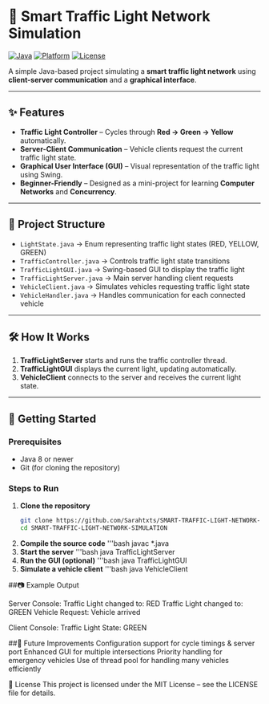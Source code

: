 # 🚦 Smart Traffic Light Network Simulation

[![Java](https://img.shields.io/badge/Java-8%2B-blue)](https://www.oracle.com/java/)
[![Platform](https://img.shields.io/badge/Platform-Desktop-lightgrey)]()
[![License](https://img.shields.io/badge/License-MIT-green)](LICENSE)

A simple Java-based project simulating a **smart traffic light network** using **client-server communication** and a **graphical interface**.

---

## ✨ Features
- **Traffic Light Controller** – Cycles through **Red → Green → Yellow** automatically.
- **Server-Client Communication** – Vehicle clients request the current traffic light state.
- **Graphical User Interface (GUI)** – Visual representation of the traffic light using Swing.
- **Beginner-Friendly** – Designed as a mini-project for learning **Computer Networks** and **Concurrency**.

---

## 📂 Project Structure
- `LightState.java` → Enum representing traffic light states (RED, YELLOW, GREEN)
- `TrafficController.java` → Controls traffic light state transitions
- `TrafficLightGUI.java` → Swing-based GUI to display the traffic light
- `TrafficLightServer.java` → Main server handling client requests
- `VehicleClient.java` → Simulates vehicles requesting traffic light state
- `VehicleHandler.java` → Handles communication for each connected vehicle

---

## 🛠 How It Works
1. **TrafficLightServer** starts and runs the traffic controller thread.
2. **TrafficLightGUI** displays the current light, updating automatically.
3. **VehicleClient** connects to the server and receives the current light state.

---

## 🚀 Getting Started

### Prerequisites
- Java 8 or newer
- Git (for cloning the repository)

### Steps to Run
1. **Clone the repository**
   ```bash
   git clone https://github.com/Sarahtxts/SMART-TRAFFIC-LIGHT-NETWORK-SIMULATION.git
   cd SMART-TRAFFIC-LIGHT-NETWORK-SIMULATION
2. **Compile the source code**
   '''bash
   javac *.java
3. **Start the server**
   '''bash
   java TrafficLightServer
4. **Run the GUI (optional)**
   '''bash
   java TrafficLightGUI
6. **Simulate a vehicle client**
   '''bash
   java VehicleClient
   
##📷 Example Output

Server Console:
Traffic Light changed to: RED
Traffic Light changed to: GREEN
Vehicle Request: Vehicle arrived

Client Console:
Traffic Light State: GREEN

##🔮 Future Improvements
Configuration support for cycle timings & server port
Enhanced GUI for multiple intersections
Priority handling for emergency vehicles
Use of thread pool for handling many vehicles efficiently

📄 License
This project is licensed under the MIT License – see the LICENSE file for details.
